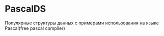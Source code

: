 # PascalDS

Популярные структуры данных с примерами использования на языке Pascal(free pascal compiler)
